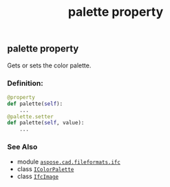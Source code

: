 ﻿---
title: palette property
second_title: Aspose.CAD for Python via .NET API References
description: 
type: docs
weight: 210
url: /python-net/aspose.cad.fileformats.ifc/ifcimage/palette/
is_root: false
---

## palette property


Gets or sets the color palette.
### Definition:
```python
@property
def palette(self):
    ...
@palette.setter
def palette(self, value):
    ...
```

### See Also
* module [`aspose.cad.fileformats.ifc`](../../)
* class [`IColorPalette`](/cad/python-net/aspose.cad/icolorpalette)
* class [`IfcImage`](/cad/python-net/aspose.cad.fileformats.ifc/ifcimage)
